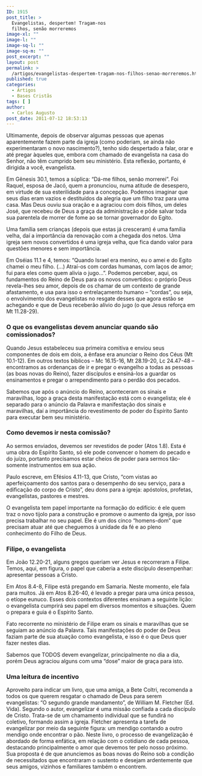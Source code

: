 ```yaml
---
ID: 1915
post_title: >
  Evangelistas, despertem! Tragam-nos
  filhos, senão morreremos
image-xl: ""
image-l: ""
image-sq-l: ""
image-sq-m: ""
post_excerpt: ""
layout: post
permalink: >
  /artigos/evangelistas-despertem-tragam-nos-filhos-senao-morreremos.html
published: true
categories:
  - Artigos
  - Bases Cristãs
tags: [ ]
author:
  - Carlos Augusto
post_date: 2011-07-12 18:53:13
---
```

Ultimamente, depois de observar algumas pessoas que apenas aparentemente fazem parte da igreja (como poderiam, se ainda não experimentaram o novo nascimento?), tenho sido despertado a falar, orar e até pregar àqueles que, embora com chamado de evangelista na casa do Senhor, não têm cumprido bem seu ministério. Esta reflexão, portanto, é dirigida a você, evangelista.

Em Gênesis 30.1, temos a súplica: “Dá-me filhos, senão morrerei”. Foi Raquel, esposa de Jacó, quem a pronunciou, numa atitude de desespero, em virtude de sua esterilidade para a concepção. Podemos imaginar que seus dias eram vazios e destituídos da alegria que um filho traz para uma casa. Mas Deus ouviu sua oração e a agraciou com dois filhos, um deles José, que recebeu de Deus a graça da administração e pôde salvar toda sua parentela de morrer de fome ao se tornar governador do Egito.

Uma família sem crianças (depois que estas já cresceram) é uma família velha, daí a importância da renovação com a chegada dos netos. Uma igreja sem novos convertidos é uma igreja velha, que fica dando valor para questões menores e sem importância.

Em Oséias 11.1 e 4, temos: “Quando Israel era menino, eu o amei e do Egito chamei o meu filho. (...) Atraí-os com cordas humanas, com laços de amor; fui para eles como quem alivia o jugo...”. Podemos perceber, aqui, os fundamentos do Reino de Deus para os novos convertidos: o próprio Deus revela-lhes seu amor, depois de os chamar de um contexto de grande afastamento, e usa para isso o entrelaçamento humano – “cordas”, ou seja, o envolvimento dos evangelistas no resgate desses que agora estão se achegando e que de Deus receberão alívio do jugo (o que Jesus reforça em Mt 11.28-29).
<h3>O que os evangelistas devem anunciar quando são comissionados?</h3>
Quando Jesus estabeleceu sua primeira comitiva e enviou seus componentes de dois em dois, a ênfase era anunciar o Reino dos Céus (Mt 10.1-12). Em outros textos bíblicos – Mc 16.15-16, Mt 28.19-20, Lc 24.47-48 – encontramos as ordenanças de ir e pregar o evangelho a todas as pessoas (as boas novas do Reino), fazer discípulos e ensiná-los a guardar os ensinamentos e pregar o arrependimento para o perdão dos pecados.

Sabemos que após o anúncio do Reino, aconteceram os sinais e maravilhas, logo a graça desta manifestação está com o evangelista; ele é separado para o anúncio da Palavra e manifestação dos sinais e maravilhas, daí a importância do revestimento de poder do Espírito Santo para executar bem seu ministério.
<h3>Como devemos ir nesta comissão?</h3>
Ao sermos enviados, devemos ser revestidos de poder (Atos 1.8). Esta é uma obra do Espírito Santo, só ele pode convencer o homem do pecado e do juízo, portanto precisamos estar cheios de poder para sermos tão-somente instrumentos em sua ação.

Paulo escreve, em Efésios 4.11-13, que Cristo, “com vistas ao aperfeiçoamento dos santos para o desempenho do seu serviço, para a edificação do corpo de Cristo”, deu dons para a igreja: apóstolos, profetas, evangelistas, pastores e mestres.

O evangelista tem papel importante na formação do edifício: é ele quem traz o novo tijolo para a construção e promove o aumento da igreja, por isso precisa trabalhar no seu papel. Ele é um dos cinco “homens-dom” que precisam atuar até que cheguemos à unidade da fé e ao pleno conhecimento do Filho de Deus.
<h3>Filipe, o evangelista</h3>
Em João 12.20-21, alguns gregos queriam ver Jesus e recorreram a Filipe. Temos, aqui, em figura, o papel que caberia a este discípulo desempenhar: apresentar pessoas a Cristo.

Em Atos 8.4-8, Filipe está pregando em Samaria. Neste momento, ele fala para muitos. Já em Atos 8.26-40, é levado a pregar para uma única pessoa, o etíope eunuco. Esses dois contextos diferentes ensinam a seguinte lição: o evangelista cumprirá seu papel em diversos momentos e situações. Quem o prepara e guia é o Espírito Santo.

Fato recorrente no ministério de Filipe eram os sinais e maravilhas que se seguiam ao anúncio da Palavra. Tais manifestações do poder de Deus faziam parte de sua atuação como evangelista, e isso é o que Deus quer fazer nestes dias.

Sabemos que TODOS devem evangelizar, principalmente no dia a dia, porém Deus agraciou alguns com uma “dose” maior de graça para isto.
<h3>Uma leitura de incentivo</h3>
Aproveito para indicar um livro, que uma amiga, a Bete Coltri, recomenda a todos os que querem resgatar o chamado de Deus para serem evangelistas: “O segundo grande mandamento”, de William M. Fletcher (Ed. Vida). Segundo o autor, evangelizar é uma missão confiada a cada discípulo de Cristo. Trata-se de um chamamento individual que se fundirá no coletivo, formando assim a igreja. Fletcher apresenta a tarefa de evangelizar por meio da seguinte figura: um mendigo contando a outro mendigo onde encontrar o pão. Neste livro, o processo de evangelização é abordado de forma enfática, em relação com o cotidiano de cada pessoa, destacando principalmente o amor que devemos ter pelo nosso próximo. Sua proposta é de que anunciemos as boas novas do Reino sob a condição de necessitados que encontraram o sustento e desejam ardentemente que seus amigos, vizinhos e familiares também o encontrem.